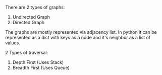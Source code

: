 There are 2 types of graphs:

1. Undirected Graph
2. Directed Graph

The graphs are mostly represented via adjacency list. In python it can be represented as a dict with keys as a node and it's neighbor as a list of values.

2 Types of traversal:

1. Depth First (Uses Stack)
2. Breadth First (Uses Queue)
